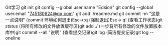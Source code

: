 Git学习
git init
git config --global user.name "Edsion"
git config --global user.email "745180624@qq.com"
git add ./readme.md
git commit -m "这是一点说明"
(commit 环境如何退出)Esc->:q
(强制退出)Esc->:q!
(查看工作状态)git status
(将所有修改的文件放置缓存区)git add ./
(一步将所有修改的文件放置版本库中)git commit --all "说明"
(查看提交记录)git log
(简洁提交记录)git log --oneline